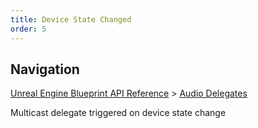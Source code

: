 ```yaml
---
title: Device State Changed
order: 5
---
```

## Navigation

[Unreal Engine Blueprint API Reference](https://dev.epicgames.com/documentation/en-us/unreal-engine/BlueprintAPI) > [Audio Delegates](https://dev.epicgames.com/documentation/en-us/unreal-engine/BlueprintAPI/AudioDelegates)

Multicast delegate triggered on device state change
